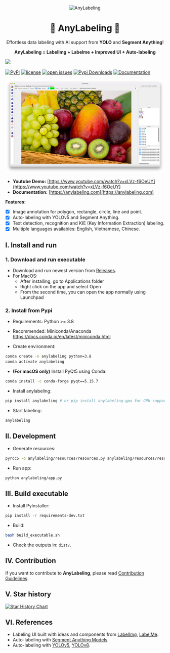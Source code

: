 <p align="center">
  <img alt="AnyLabeling" style="width: 128px; max-width: 100%; height: auto;" src="https://user-images.githubusercontent.com/18329471/232250539-2b15b9ee-5593-41d0-ba22-e0442f314cce.png"/>
  <h1 align="center">🌟 AnyLabeling 🌟</h1>
  <p align="center">Effortless data labeling with AI support from <b>YOLO</b> and <b>Segment Anything</b>!<p>
  <p align="center"><b>AnyLabeling = LabelImg + Labelme + Improved UI + Auto-labeling</b><p>
</p>

![](https://user-images.githubusercontent.com/18329471/234640541-a6a65fbc-d7a5-4ec3-9b65-55305b01a7aa.png)

[![PyPI](https://img.shields.io/pypi/v/anylabeling)](https://pypi.org/project/anylabeling)
[![license](https://img.shields.io/github/license/vietanhdev/anylabeling.svg)](https://github.com/vietanhdev/anylabeling/blob/master/LICENSE)
[![open issues](https://isitmaintained.com/badge/open/vietanhdev/anylabeling.svg)](https://github.com/vietanhdev/anylabeling/issues)
[![Pypi Downloads](https://pepy.tech/badge/anylabeling)](https://pypi.org/project/anylabeling/)
[![Documentation](https://img.shields.io/badge/Read-Documentation-green)](https://anylabeling.com/)

<a href="https://www.youtube.com/watch?v=xLVz-f6OeUY">
  <img alt="AnyLabeling" src="assets/screenshot.png"/>
</a>

- **Youtube Demo:** [https://www.youtube.com/watch?v=xLVz-f6OeUY](https://www.youtube.com/watch?v=xLVz-f6OeUY)
- **Documentation:** [https://anylabeling.com](https://anylabeling.com)

**Features:**

- [x] Image annotation for polygon, rectangle, circle, line and point.
- [x] Auto-labeling with YOLOv5 and Segment Anything.
- [x] Text detection, recognition and KIE (Key Information Extraction) labeling.
- [x] Multiple languages availables: English, Vietnamese, Chinese.

## I. Install and run

### 1. Download and run executable

- Download and run newest version from [Releases](https://github.com/vietanhdev/anylabeling/releases).
- For MacOS:
  - After installing, go to Applications folder
  - Right click on the app and select Open
  - From the second time, you can open the app normally using Launchpad

### 2. Install from Pypi

- Requirements: Python >= 3.8
- Recommended: Miniconda/Anaconda <https://docs.conda.io/en/latest/miniconda.html>

- Create environment:

```bash
conda create -n anylabeling python=3.8
conda activate anylabeling
```

- **(For macOS only)** Install PyQt5 using Conda:

```bash
conda install -c conda-forge pyqt==5.15.7
```

- Install anylabeling:

```bash
pip install anylabeling # or pip install anylabeling-gpu for GPU support
```

- Start labeling:

```bash
anylabeling
```

## II. Development

- Generate resources:

```bash
pyrcc5 -o anylabeling/resources/resources.py anylabeling/resources/resources.qrc
```

- Run app:

```bash
python anylabeling/app.py
```

## III. Build executable

- Install PyInstaller:

```bash
pip install -r requirements-dev.txt
```

- Build:

```bash
bash build_executable.sh
```

- Check the outputs in: `dist/`.

## IV. Contribution

If you want to contribute to **AnyLabeling**, please read [Contribution Guidelines](https://anylabeling.com/docs/contribution).

## V. Star history

[![Star History Chart](https://api.star-history.com/svg?repos=vietanhdev/anylabeling&type=Date)](https://star-history.com/#vietanhdev/anylabeling&Date)

## VI. References

- Labeling UI built with ideas and components from [LabelImg](https://github.com/heartexlabs/labelImg), [LabelMe](https://github.com/wkentaro/labelme).
- Auto-labeling with [Segment Anything Models](https://segment-anything.com/).
- Auto-labeling with [YOLOv5](https://github.com/ultralytics/yolov5), [YOLOv8](https://github.com/ultralytics/ultralytics).
